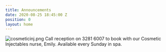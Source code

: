 ```yaml
---
title: Announcements
date: 2020-08-25 18:45:00 Z
position: 0
layout: home
---
```


![cosmeticinj.png](/uploads/cosmeticinj.png)
Call reception on 3281 6007 to book with our Cosmetic Injectables nurse, Emily. Available every Sunday in spa.